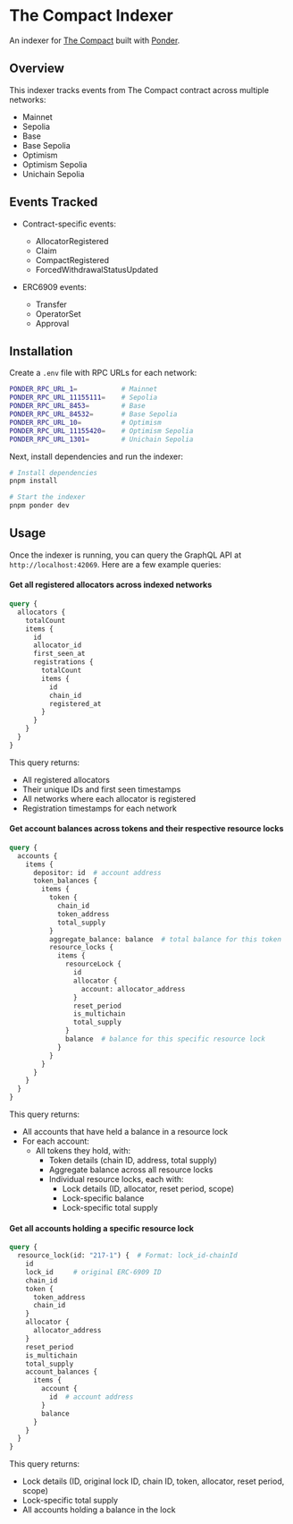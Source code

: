 # The Compact Indexer

An indexer for [The Compact](https://github.com/Uniswap/the-compact) built with [Ponder](https://github.com/ponder-sh/ponder).

## Overview

This indexer tracks events from The Compact contract across multiple networks:
- Mainnet
- Sepolia
- Base
- Base Sepolia
- Optimism
- Optimism Sepolia
- Unichain Sepolia

## Events Tracked

- Contract-specific events:
  - AllocatorRegistered
  - Claim
  - CompactRegistered
  - ForcedWithdrawalStatusUpdated

- ERC6909 events:
  - Transfer
  - OperatorSet
  - Approval

## Installation

Create a `.env` file with RPC URLs for each network:
```bash
PONDER_RPC_URL_1=           # Mainnet
PONDER_RPC_URL_11155111=    # Sepolia
PONDER_RPC_URL_8453=        # Base
PONDER_RPC_URL_84532=       # Base Sepolia
PONDER_RPC_URL_10=          # Optimism
PONDER_RPC_URL_11155420=    # Optimism Sepolia
PONDER_RPC_URL_1301=        # Unichain Sepolia
```

Next, install dependencies and run the indexer:
```bash
# Install dependencies
pnpm install

# Start the indexer
pnpm ponder dev
```

## Usage

Once the indexer is running, you can query the GraphQL API at `http://localhost:42069`. Here are a few example queries:

#### Get all registered allocators across indexed networks
```graphql
query {
  allocators {
    totalCount
    items {
      id
      allocator_id
      first_seen_at
      registrations {
        totalCount
        items {
          id
          chain_id
          registered_at
        }
      }
    }
  }
}
```

This query returns:
- All registered allocators
- Their unique IDs and first seen timestamps
- All networks where each allocator is registered
- Registration timestamps for each network

#### Get account balances across tokens and their respective resource locks

```graphql
query {
  accounts {
    items {
      depositor: id  # account address
      token_balances {
        items {
          token {
            chain_id
            token_address
            total_supply
          }
          aggregate_balance: balance  # total balance for this token
          resource_locks {
            items {
              resourceLock {
                id
                allocator {
                  account: allocator_address
                }
                reset_period
                is_multichain
                total_supply
              }
              balance  # balance for this specific resource lock
            }
          }
        }
      }
    }
  }
}
```

This query returns:
- All accounts that have held a balance in a resource lock
- For each account:
  - All tokens they hold, with:
    - Token details (chain ID, address, total supply)
    - Aggregate balance across all resource locks
    - Individual resource locks, each with:
      - Lock details (ID, allocator, reset period, scope)
      - Lock-specific balance
      - Lock-specific total supply

#### Get all accounts holding a specific resource lock
```graphql
query {
  resource_lock(id: "217-1") {  # Format: lock_id-chainId
    id
    lock_id     # original ERC-6909 ID
    chain_id
    token {
      token_address
      chain_id
    }
    allocator {
      allocator_address
    }
    reset_period
    is_multichain
    total_supply
    account_balances {
      items {
        account {
          id  # account address
        }
        balance
      }
    }
  }
}
```

This query returns:
- Lock details (ID, original lock ID, chain ID, token, allocator, reset period, scope)
- Lock-specific total supply
- All accounts holding a balance in the lock
